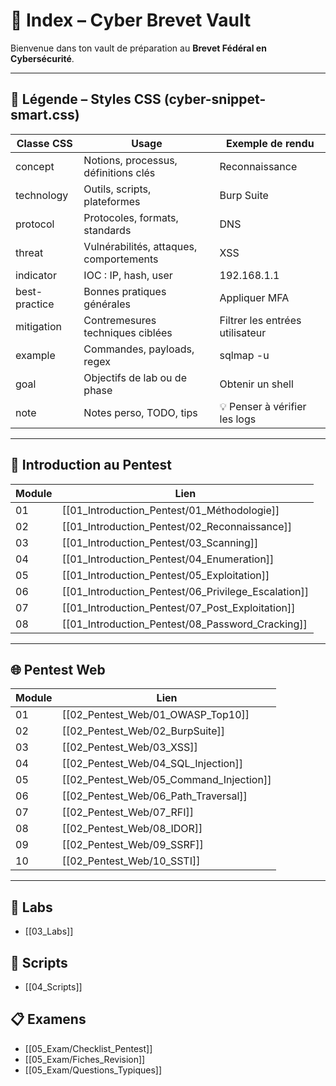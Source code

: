 # 🧭 Index – Cyber Brevet Vault

Bienvenue dans ton vault de préparation au **Brevet Fédéral en Cybersécurité**.

---

## 🎨 Légende – Styles CSS (cyber-snippet-smart.css)

| Classe CSS        | Usage                                  | Exemple de rendu                   |
|-------------------|-----------------------------------------|------------------------------------|
| concept           | Notions, processus, définitions clés    | <span class="concept">Reconnaissance</span> |
| technology        | Outils, scripts, plateformes            | <span class="technology">Burp Suite</span> |
| protocol          | Protocoles, formats, standards          | <span class="protocol">DNS</span> |
| threat            | Vulnérabilités, attaques, comportements | <span class="threat">XSS</span> |
| indicator         | IOC : IP, hash, user                    | <span class="indicator">192.168.1.1</span> |
| best-practice     | Bonnes pratiques générales              | <span class="best-practice">Appliquer MFA</span> |
| mitigation        | Contremesures techniques ciblées        | <span class="mitigation">Filtrer les entrées utilisateur</span> |
| example           | Commandes, payloads, regex              | <span class="example">sqlmap -u</span> |
| goal              | Objectifs de lab ou de phase            | <span class="goal">Obtenir un shell</span> |
| note              | Notes perso, TODO, tips                 | <span class="note">💡 Penser à vérifier les logs</span> |

---

## 📘 Introduction au Pentest

| Module | Lien                                                                 |
|--------|----------------------------------------------------------------------|
| 01     | [[01_Introduction_Pentest/01_Méthodologie]]                         |
| 02     | [[01_Introduction_Pentest/02_Reconnaissance]]                       |
| 03     | [[01_Introduction_Pentest/03_Scanning]]                             |
| 04     | [[01_Introduction_Pentest/04_Enumeration]]                          |
| 05     | [[01_Introduction_Pentest/05_Exploitation]]                         |
| 06     | [[01_Introduction_Pentest/06_Privilege_Escalation]]                |
| 07     | [[01_Introduction_Pentest/07_Post_Exploitation]]                   |
| 08     | [[01_Introduction_Pentest/08_Password_Cracking]]                   |

---

## 🌐 Pentest Web

| Module | Lien                                    |
| ------ | --------------------------------------- |
| 01     | [[02_Pentest_Web/01_OWASP_Top10]]       |
| 02     | [[02_Pentest_Web/02_BurpSuite]]         |
| 03     | [[02_Pentest_Web/03_XSS]]               |
| 04     | [[02_Pentest_Web/04_SQL_Injection]]     |
| 05     | [[02_Pentest_Web/05_Command_Injection]] |
| 06     | [[02_Pentest_Web/06_Path_Traversal]]    |
| 07     | [[02_Pentest_Web/07_RFI]]               |
| 08     | [[02_Pentest_Web/08_IDOR]]              |
| 09     | [[02_Pentest_Web/09_SSRF]]              |
| 10     | [[02_Pentest_Web/10_SSTI]]              |

---

## 🧪 Labs
- [[03_Labs]]

## 🧰 Scripts
- [[04_Scripts]]

## 📋 Examens
- [[05_Exam/Checklist_Pentest]]
- [[05_Exam/Fiches_Revision]]
- [[05_Exam/Questions_Typiques]]
